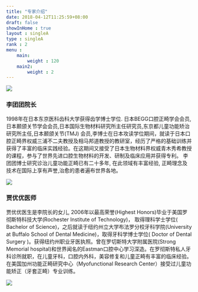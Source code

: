 ```yaml
---
title: "专家介绍"
date: 2018-04-12T11:25:59+08:00
draft: false
showInHome : true
layout : singleA
type : singleA
rank : 2
menu :
    main:
        weight : 120
    main2:
        weight : 2
---
```


![](/img/doctor1.gif)

### 李团团院长

1998年在日本东京医科齿科大学获得齿学博士学位. 日本BEGG口腔正畸学会会员,日本颞颌关节学会会员,日本国际生物材料研究所主任研究员,东京都儿童功能矫治研究所主任,日本颞颌关节(TMJ) 会员,李博士在日本攻读学位期间，就读于日本口腔正畸界权威三浦不二夫教授及相马邦道教授的教研室，经历了严格的基础训练并获得了丰富的临床实践经验。在这期间又接受了日本生物材料界权威青木秀希教授的课程，参与了世界先进口腔生物材料的开发、研制及临床应用并获得专利。 李团团博士研究诊治儿童功能正畸已有二十多年, 在此领域有丰富经验, 正畸理念及技术在国际上享有声誉,治愈的患者遍布世界各地。

![](/img/doctor2.gif)

### 贾优优医师

贾优优医生是李院长的女儿, 2006年以最高荣誉(Highest Honors)毕业于美国罗彻斯特科技大学(Rochester Institute of Technology)， 取得理科学士学位( Bachelor of Science)，之后就读于纽约州立大学布法罗分校牙科学院(University at Buffalo School of Dental Medicine)，取得牙科学博士学位( Doctor of Dental Surgery )。获得纽约州职业牙医执照。曾在罗切斯特大学附属医院(Strong Memorial hospital)和世界闻名的Eastman口腔中心学习深造。在罗彻斯特私人牙科诊所就职，在儿童牙科，口腔内外科，美容修复和儿童正畸有丰富的临床经验。在美国加州功能正畸研究中心（Myofunctional Research Center）接受过儿童功能矫正（牙套正畸）专业训练。

[![](/img/10.gif)](/doctor/team/)
